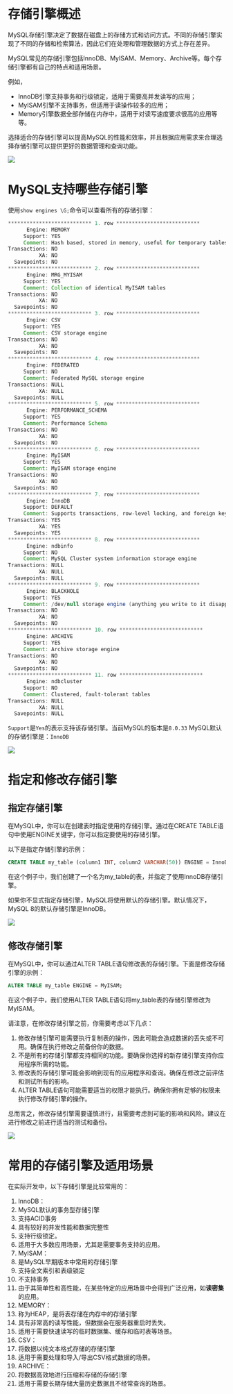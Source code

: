 # 存储引擎概述
MySQL存储引擎决定了数据在磁盘上的存储方式和访问方式。不同的存储引擎实现了不同的存储和检索算法，因此它们在处理和管理数据的方式上存在差异。

MySQL常见的存储引擎包括InnoDB、MyISAM、Memory、Archive等。每个存储引擎都有自己的特点和适用场景。

例如，

- InnoDB引擎支持事务和行级锁定，适用于需要高并发读写的应用；
- MyISAM引擎不支持事务，但适用于读操作较多的应用；
- Memory引擎数据全部存储在内存中，适用于对读写速度要求很高的应用等等。

选择适合的存储引擎可以提高MySQL的性能和效率，并且根据应用需求来合理选择存储引擎可以提供更好的数据管理和查询功能。

![](https://cdn.nlark.com/yuque/0/2023/jpeg/21376908/1692002570088-3338946f-42b3-4174-8910-7e749c31e950.jpeg#averageHue=%23f9f8f8&from=url&id=M5q7i&originHeight=78&originWidth=1400&originalType=binary&ratio=1&rotation=0&showTitle=false&status=done&style=shadow&title=)
# MySQL支持哪些存储引擎
使用`show engines \G;`命令可以查看所有的存储引擎：
```java
*************************** 1. row ***************************
      Engine: MEMORY
     Support: YES
     Comment: Hash based, stored in memory, useful for temporary tables
Transactions: NO
          XA: NO
  Savepoints: NO
*************************** 2. row ***************************
      Engine: MRG_MYISAM
     Support: YES
     Comment: Collection of identical MyISAM tables
Transactions: NO
          XA: NO
  Savepoints: NO
*************************** 3. row ***************************
      Engine: CSV
     Support: YES
     Comment: CSV storage engine
Transactions: NO
          XA: NO
  Savepoints: NO
*************************** 4. row ***************************
      Engine: FEDERATED
     Support: NO
     Comment: Federated MySQL storage engine
Transactions: NULL
          XA: NULL
  Savepoints: NULL
*************************** 5. row ***************************
      Engine: PERFORMANCE_SCHEMA
     Support: YES
     Comment: Performance Schema
Transactions: NO
          XA: NO
  Savepoints: NO
*************************** 6. row ***************************
      Engine: MyISAM
     Support: YES
     Comment: MyISAM storage engine
Transactions: NO
          XA: NO
  Savepoints: NO
*************************** 7. row ***************************
      Engine: InnoDB
     Support: DEFAULT
     Comment: Supports transactions, row-level locking, and foreign keys
Transactions: YES
          XA: YES
  Savepoints: YES
*************************** 8. row ***************************
      Engine: ndbinfo
     Support: NO
     Comment: MySQL Cluster system information storage engine
Transactions: NULL
          XA: NULL
  Savepoints: NULL
*************************** 9. row ***************************
      Engine: BLACKHOLE
     Support: YES
     Comment: /dev/null storage engine (anything you write to it disappears)
Transactions: NO
          XA: NO
  Savepoints: NO
*************************** 10. row ***************************
      Engine: ARCHIVE
     Support: YES
     Comment: Archive storage engine
Transactions: NO
          XA: NO
  Savepoints: NO
*************************** 11. row ***************************
      Engine: ndbcluster
     Support: NO
     Comment: Clustered, fault-tolerant tables
Transactions: NULL
          XA: NULL
  Savepoints: NULL
```
`Support`是`Yes`的表示支持该存储引擎。当前MySQL的版本是`8.0.33`
MySQL默认的存储引擎是：`InnoDB`

![](https://cdn.nlark.com/yuque/0/2023/jpeg/21376908/1692002570088-3338946f-42b3-4174-8910-7e749c31e950.jpeg#averageHue=%23f9f8f8&from=url&id=SagiX&originHeight=78&originWidth=1400&originalType=binary&ratio=1&rotation=0&showTitle=false&status=done&style=shadow&title=)
# 指定和修改存储引擎
## 指定存储引擎
在MySQL中，你可以在创建表时指定使用的存储引擎。通过在CREATE TABLE语句中使用ENGINE关键字，你可以指定要使用的存储引擎。

以下是指定存储引擎的示例：

```sql
CREATE TABLE my_table (column1 INT, column2 VARCHAR(50)) ENGINE = InnoDB;
```

在这个例子中，我们创建了一个名为my_table的表，并指定了使用InnoDB存储引擎。

如果你不显式指定存储引擎，MySQL将使用默认的存储引擎。默认情况下，MySQL 8的默认存储引擎是InnoDB。

![](https://cdn.nlark.com/yuque/0/2023/jpeg/21376908/1692002570088-3338946f-42b3-4174-8910-7e749c31e950.jpeg#averageHue=%23f9f8f8&from=url&id=GDROH&originHeight=78&originWidth=1400&originalType=binary&ratio=1&rotation=0&showTitle=false&status=done&style=shadow&title=)
## 修改存储引擎
在MySQL中，你可以通过ALTER TABLE语句修改表的存储引擎。下面是修改存储引擎的示例：

```sql
ALTER TABLE my_table ENGINE = MyISAM;
```

在这个例子中，我们使用ALTER TABLE语句将my_table表的存储引擎修改为MyISAM。

请注意，在修改存储引擎之前，你需要考虑以下几点：

1.  修改存储引擎可能需要执行复制表的操作，因此可能会造成数据的丢失或不可用。确保在执行修改之前备份你的数据。 
2.  不是所有的存储引擎都支持相同的功能。要确保你选择的新存储引擎支持你应用程序所需的功能。 
3.  修改表的存储引擎可能会影响到现有的应用程序和查询。确保在修改之前评估和测试所有的影响。 
4.  ALTER TABLE语句可能需要适当的权限才能执行。确保你拥有足够的权限来执行修改存储引擎的操作。 

总而言之，修改存储引擎需要谨慎进行，且需要考虑到可能的影响和风险。建议在进行修改之前进行适当的测试和备份。

![](https://cdn.nlark.com/yuque/0/2023/jpeg/21376908/1692002570088-3338946f-42b3-4174-8910-7e749c31e950.jpeg#averageHue=%23f9f8f8&from=url&id=zd3z2&originHeight=78&originWidth=1400&originalType=binary&ratio=1&rotation=0&showTitle=false&status=done&style=shadow&title=)
# 常用的存储引擎及适用场景
在实际开发中，以下存储引擎是比较常用的：

1.  InnoDB：
   1. MySQL默认的事务型存储引擎
   2. 支持ACID事务
   3. 具有较好的并发性能和数据完整性
   4. 支持行级锁定。
   5. 适用于大多数应用场景，尤其是需要事务支持的应用。 
2.  MyISAM：
   1. 是MySQL早期版本中常用的存储引擎
   2. 支持全文索引和表级锁定
   3. 不支持事务
   4. 由于其简单性和高性能，在某些特定的应用场景中会得到广泛应用，如**读密集**的应用。 
3.  MEMORY：
   1. 称为HEAP，是将表存储在内存中的存储引擎
   2. 具有非常高的读写性能，但数据会在服务器重启时丢失。
   3. 适用于需要快速读写的临时数据集、缓存和临时表等场景。 
4.  CSV：
   1. 将数据以纯文本格式存储的存储引擎
   2. 适用于需要处理和导入/导出CSV格式数据的场景。 
5.  ARCHIVE：
   1. 将数据高效地进行压缩和存储的存储引擎
   2. 适用于需要长期存储大量历史数据且不经常查询的场景。 
